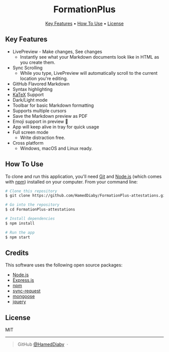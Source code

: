 
<h1 align="center">
  <br>
    FormationPlus
  <br>
</h1>

<p align="center">
  <a href="#key-features">Key Features</a> •
  <a href="#how-to-use">How To Use</a> •
  <a href="#license">License</a>
</p>

## Key Features

* LivePreview - Make changes, See changes
  - Instantly see what your Markdown documents look like in HTML as you create them.
* Sync Scrolling
  - While you type, LivePreview will automatically scroll to the current location you're editing.
* GitHub Flavored Markdown  
* Syntax highlighting
* [KaTeX](https://khan.github.io/KaTeX/) Support
* Dark/Light mode
* Toolbar for basic Markdown formatting
* Supports multiple cursors
* Save the Markdown preview as PDF
* Emoji support in preview :tada:
* App will keep alive in tray for quick usage
* Full screen mode
  - Write distraction free.
* Cross platform
  - Windows, macOS and Linux ready.

## How To Use

To clone and run this application, you'll need [Git](https://git-scm.com) and [Node.js](https://nodejs.org/en/download/) (which comes with [npm](http://npmjs.com)) installed on your computer. From your command line:

```bash
# Clone this repository
$ git clone https://github.com/HamedDiaby/FormationPlus-attestations.git

# Go into the repository
$ cd FormationPlus-attestations

# Install dependencies
$ npm install

# Run the app
$ npm start
```

## Credits

This software uses the following open source packages:

- [Node.js](https://nodejs.org/)
- [Express.js](https://expressjs.com/fr/)
- [npm](https://www.npmjs.com/)
- [sync-request](https://www.npmjs.com/package/sync-request)
- [mongoose](https://mongoosejs.com/)
- [jquery](https://api.jquery.com/)

## License

MIT

---

> GitHub [@HamedDiaby](https://github.com/HamedDiaby) &nbsp;&middot;&nbsp;